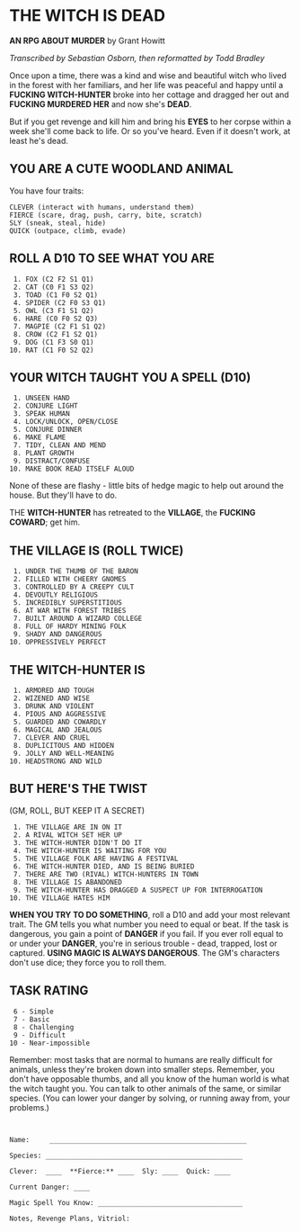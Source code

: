 # THE WITCH IS DEAD

**AN RPG ABOUT MURDER** by Grant Howitt

_Transcribed by Sebastian Osborn, then reformatted by Todd Bradley_

Once upon a time, there was a kind and wise and beautiful witch who lived in the forest with her familiars, and her life was peaceful and happy until a **FUCKING
WITCH-HUNTER** broke into her cottage and dragged her out and **FUCKING MURDERED HER** and now she's **DEAD**.

But if you get revenge and kill him and bring his **EYES** to her corpse within
a week she'll come back to life. Or so you've heard. Even if it doesn't work, at least he's dead.

## YOU ARE A CUTE WOODLAND ANIMAL

You have four traits:

```
CLEVER (interact with humans, understand them)
FIERCE (scare, drag, push, carry, bite, scratch)
SLY (sneak, steal, hide)
QUICK (outpace, climb, evade)
```

## ROLL A D10 TO SEE WHAT YOU ARE

```
 1. FOX (C2 F2 S1 Q1)
 2. CAT (C0 F1 S3 Q2)
 3. TOAD (C1 F0 S2 Q1)
 4. SPIDER (C2 F0 S3 Q1)
 5. OWL (C3 F1 S1 Q2)
 6. HARE (C0 F0 S2 Q3)
 7. MAGPIE (C2 F1 S1 Q2)
 8. CROW (C2 F1 S2 Q1)
 9. DOG (C1 F3 S0 Q1)
10. RAT (C1 F0 S2 Q2)
```

## YOUR WITCH TAUGHT YOU A SPELL (D10)

```
 1. UNSEEN HAND
 2. CONJURE LIGHT
 3. SPEAK HUMAN
 4. LOCK/UNLOCK, OPEN/CLOSE
 5. CONJURE DINNER
 6. MAKE FLAME
 7. TIDY, CLEAN AND MEND
 8. PLANT GROWTH
 9. DISTRACT/CONFUSE
10. MAKE BOOK READ ITSELF ALOUD
```

None of these are flashy - little bits of hedge magic to help out around the house. But they'll have to do.

THE **WITCH-HUNTER** has retreated to the **VILLAGE**, the **FUCKING COWARD**; get him.

## THE VILLAGE IS (ROLL TWICE)

```
 1. UNDER THE THUMB OF THE BARON
 2. FILLED WITH CHEERY GNOMES
 3. CONTROLLED BY A CREEPY CULT
 4. DEVOUTLY RELIGIOUS
 5. INCREDIBLY SUPERSTITIOUS
 6. AT WAR WITH FOREST TRIBES
 7. BUILT AROUND A WIZARD COLLEGE
 8. FULL OF HARDY MINING FOLK
 9. SHADY AND DANGEROUS
10. OPPRESSIVELY PERFECT
```

## THE WITCH-HUNTER IS

```
 1. ARMORED AND TOUGH
 2. WIZENED AND WISE
 3. DRUNK AND VIOLENT
 4. PIOUS AND AGGRESSIVE
 5. GUARDED AND COWARDLY
 6. MAGICAL AND JEALOUS
 7. CLEVER AND CRUEL
 8. DUPLICITOUS AND HIDDEN
 9. JOLLY AND WELL-MEANING
10. HEADSTRONG AND WILD
```

## BUT HERE'S THE TWIST

(GM, ROLL, BUT KEEP IT A SECRET)

```
 1. THE VILLAGE ARE IN ON IT
 2. A RIVAL WITCH SET HER UP
 3. THE WITCH-HUNTER DIDN'T DO IT
 4. THE WITCH-HUNTER IS WAITING FOR YOU
 5. THE VILLAGE FOLK ARE HAVING A FESTIVAL
 6. THE WITCH-HUNTER DIED, AND IS BEING BURIED
 7. THERE ARE TWO (RIVAL) WITCH-HUNTERS IN TOWN
 8. THE VILLAGE IS ABANDONED
 9. THE WITCH-HUNTER HAS DRAGGED A SUSPECT UP FOR INTERROGATION
10. THE VILLAGE HATES HIM
```

**WHEN YOU TRY TO DO SOMETHING**, roll a D10 and add your most relevant trait. The GM tells you what number you need to equal or beat. If the task is dangerous, you gain a point of **DANGER** if you fail. If you ever roll equal to or under your **DANGER**, you're in serious trouble - dead, trapped, lost or captured. **USING MAGIC IS ALWAYS DANGEROUS**. The GM's characters don't use dice; they force you to roll them.

## TASK RATING

```
 6 - Simple
 7 - Basic
 8 - Challenging
 9 - Difficult
10 - Near-impossible
```

Remember: most tasks that are normal to humans are really difficult for animals, unless they're broken down into smaller steps. Remember, you don't have opposable thumbs, and all you know of the human world is what the witch taught you. You can talk to other animals of the same, or similar species. (You can lower your danger by solving, or running away from, your problems.)



```


Name:	  _________________________________________________

Species: _________________________________________________

Clever:  ____  **Fierce:** ____  Sly: ____  Quick: ____

Current Danger: ____

Magic Spell You Know: ____________________________________

Notes, Revenge Plans, Vitriol:




```